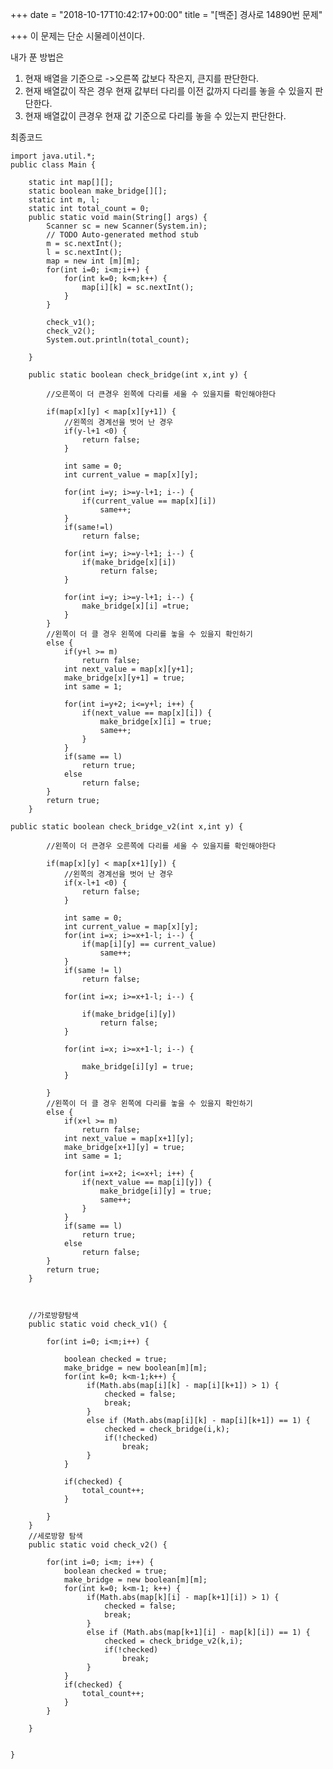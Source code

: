 +++
date = "2018-10-17T10:42:17+00:00"
title = "[백준] 경사로 14890번 문제"

+++
이 문제는 단순 시물레이션이다. 

내가 푼 방법은  

1. 현재 배열을 기준으로 ->오른쪽 값보다 작은지, 큰지를 판단한다. 
2. 현재 배열값이 작은 경우 현재 값부터 다리를 이전 값까지 다리를 놓을 수 있을지 판단한다. 
3. 현재 배열값이 큰경우 현재 값 기준으로 다리를 놓을 수 있는지 판단한다. 

최종코드

    import java.util.*;
    public class Main {
    
    	static int map[][];
    	static boolean make_bridge[][];
    	static int m, l;
    	static int total_count = 0;
    	public static void main(String[] args) {
    		Scanner sc = new Scanner(System.in);
    		// TODO Auto-generated method stub
    		m = sc.nextInt();
    		l = sc.nextInt();
    		map = new int [m][m];
    		for(int i=0; i<m;i++) {
    			for(int k=0; k<m;k++) {
    				map[i][k] = sc.nextInt();
    			}
    		}
    
    		check_v1();
    		check_v2();
    		System.out.println(total_count);
    
    	}
    	
    	public static boolean check_bridge(int x,int y) {
    		
    		//오른쪽이 더 큰경우 왼쪽에 다리를 세울 수 있을지를 확인해야한다 
    		
    		if(map[x][y] < map[x][y+1]) {
    			//왼쪽의 경계선을 벗어 난 경우 
    			if(y-l+1 <0) {
    				return false;
    			}
    			
    			int same = 0;
    			int current_value = map[x][y];
    			
    			for(int i=y; i>=y-l+1; i--) {
    				if(current_value == map[x][i])
    					same++;
    			}
    			if(same!=l)
    				return false;
    			
    			for(int i=y; i>=y-l+1; i--) {
    				if(make_bridge[x][i])
    					return false;
    			}
    			
    			for(int i=y; i>=y-l+1; i--) {
    				make_bridge[x][i] =true;
    			}
    		}
    		//왼쪽이 더 클 경우 왼쪽에 다리를 놓을 수 있을지 확인하기 
    		else {
    			if(y+l >= m)
    				return false;
    			int next_value = map[x][y+1];
    			make_bridge[x][y+1] = true;
    			int same = 1;
    			
    			for(int i=y+2; i<=y+l; i++) {
    				if(next_value == map[x][i]) {
    					make_bridge[x][i] = true;
    					same++;
    				}
    			}
    			if(same == l)
    				return true;
    			else
    				return false;		
    		}
    		return true;
    	}
    	
    public static boolean check_bridge_v2(int x,int y) {
    		
    		//왼쪽이 더 큰경우 오른쪽에 다리를 세울 수 있을지를 확인해야한다 
    		
    		if(map[x][y] < map[x+1][y]) {
    			//왼쪽의 경계선을 벗어 난 경우 
    			if(x-l+1 <0) {
    				return false;
    			}
    			
    			int same = 0;
    			int current_value = map[x][y];
    			for(int i=x; i>=x+1-l; i--) {
    				if(map[i][y] == current_value)
    					same++;
    			}
    			if(same != l)
    				return false;
    				
    			for(int i=x; i>=x+1-l; i--) {
    				 
    				if(make_bridge[i][y])
    					return false;
    			}
    			
    			for(int i=x; i>=x+1-l; i--) {
    				 
    				make_bridge[i][y] = true;
    			}
    				 
    		}
    		//왼쪽이 더 클 경우 왼쪽에 다리를 놓을 수 있을지 확인하기 
    		else {
    			if(x+l >= m)
    				return false;
    			int next_value = map[x+1][y];
    			make_bridge[x+1][y] = true;
    			int same = 1;
    			
    			for(int i=x+2; i<=x+l; i++) {
    				if(next_value == map[i][y]) {
    					make_bridge[i][y] = true;
    					same++;
    				}
    			}
    			if(same == l)
    				return true;
    			else
    				return false;		
    		}
    		return true;
    	}
    
    	 
    
    	//가로방향탐색  
    	public static void check_v1() {
    
    		for(int i=0; i<m;i++) {
    
    			boolean checked = true;
    			make_bridge = new boolean[m][m];
    			for(int k=0; k<m-1;k++) {
    				 if(Math.abs(map[i][k] - map[i][k+1]) > 1) {
    					 checked = false;
    					 break;
    				 }
    				 else if (Math.abs(map[i][k] - map[i][k+1]) == 1) {
    					 checked = check_bridge(i,k);
    					 if(!checked)
    						 break;
    				 }
    			}
    			
    			if(checked) {
    				total_count++;
    			}
    			 
    		}
    	}
    	//세로방향 탐색  
    	public static void check_v2() {
    		
    		for(int i=0; i<m; i++) {
    			boolean checked = true;
    			make_bridge = new boolean[m][m];
    			for(int k=0; k<m-1; k++) {
    				 if(Math.abs(map[k][i] - map[k+1][i]) > 1) {
    					 checked = false;
    					 break;
    				 }
    				 else if (Math.abs(map[k+1][i] - map[k][i]) == 1) {
    					 checked = check_bridge_v2(k,i);
    					 if(!checked)
    						 break;
    				 }
    			}
    			if(checked) {
    				total_count++;
    			}
    		}
    		
    	}
    
    
    }
    
